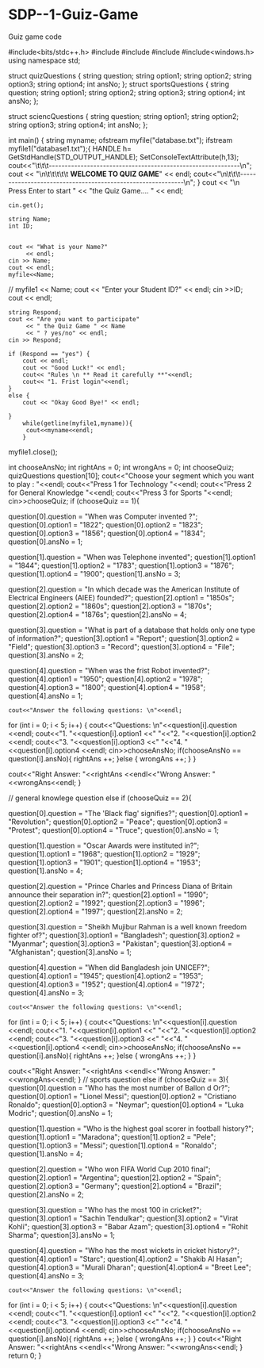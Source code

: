 # SDP--1-Guiz-Game
Guiz game code 


#include<bits/stdc++.h>
#include <iostream>
#include <string>
#include<fstream>
#include<windows.h>
using namespace std;

struct quizQuestions {
   string question;
   string option1;
   string option2;
   string option3;
   string option4;
   int ansNo;
};
struct sportsQuestions {
   string question;
   string option1;
   string option2;
   string option3;
   string option4;
   int ansNo;
};

struct sciencQuestions {
   string question;
   string option1;
   string option2;
   string option3;
   string option4;
   int ansNo;
};

int main()
{
    string myname;
    ofstream myfile("database.txt");
    ifstream myfile1("database1.txt");{
    HANDLE h= GetStdHandle(STD_OUTPUT_HANDLE);
    SetConsoleTextAttribute(h,13);
    cout<<"\t\t\t------------------------------------------------------------\n";
    cout << "\n\t\t\t\t\t **WELCOME TO QUIZ GAME**"
         << endl;
    cout<<"\n\t\t\t\------------------------------------------------------------\n";
    }
    cout << "\n       Press Enter to start "
         << "the Quiz Game.... " << endl;


    cin.get();

    string Name;
    int ID;


    cout << "What is your Name?"
         << endl;
    cin >> Name;
    cout << endl;
    myfile<<Name;
 //   myfile1 << Name;
    cout << "Enter your Student ID?"
         << endl;
    cin >>ID;
    cout << endl;


    string Respond;
    cout << "Are you want to participate"
         << " the Quiz Game " << Name
         << " ? yes/no" << endl;
    cin >> Respond;

    if (Respond == "yes") {
        cout << endl;
        cout << "Good Luck!" << endl;
        cout<< "Rules \n ** Read it carefully **"<<endl;
        cout<< "1. Frist login"<<endl;
    }
    else {
        cout << "Okay Good Bye!" << endl;

    }
        while(getline(myfile1,myname)){
         cout<<myname<<endl;
        }
myfile1.close();

int chooseAnsNo;
   int rightAns = 0;
   int wrongAns = 0;
   int chooseQuiz;
   quizQuestions question[10];
   cout<<"Choose your segment which you want to play : "<<endl;
   cout<<"Press 1 for Technology "<<endl;
   cout<<"Press 2 for General Knowledge "<<endl;
   cout<<"Press 3 for Sports "<<endl;
   cin>>chooseQuiz;
   if (chooseQuiz == 1){

   question[0].question = "When was Computer invented ?";
   question[0].option1 = "1822";
   question[0].option2 = "1823";
   question[0].option3 = "1856";
   question[0].option4 = "1834";
   question[0].ansNo = 1;

   question[1].question = "When was Telephone invented";
   question[1].option1 = "1844";
   question[1].option2 = "1783";
   question[1].option3 = "1876";
   question[1].option4 = "1900";
   question[1].ansNo = 3;

   question[2].question = "In which decade was the American Institute of Electrical Engineers (AIEE) founded?";
   question[2].option1 = "1850s";
   question[2].option2 = "1860s";
   question[2].option3 = "1870s";
   question[2].option4 = "1876s";
   question[2].ansNo = 4;

   question[3].question = "What is part of a database that holds only one type of information?";
   question[3].option1 = "Report";
   question[3].option2 = "Field";
   question[3].option3 = "Record";
   question[3].option4 = "File";
   question[3].ansNo = 2;

   question[4].question = "When was the frist Robot invented?";
   question[4].option1 = "1950";
   question[4].option2 = "1978";
   question[4].option3 = "1800";
   question[4].option4 = "1958";
   question[4].ansNo = 1;

    cout<<"Answer the following questions: \n"<<endl;
   for (int i = 0; i < 5; i++)
   {
      cout<<"Questions: \n"<<question[i].question <<endl;
      cout<<"1. "<<question[i].option1 <<"     "<<"2. "<<question[i].option2 <<endl;
      cout<<"3. "<<question[i].option3 <<"     "<<"4. "<<question[i].option4 <<endl;
      cin>>chooseAnsNo;
      if(chooseAnsNo == question[i].ansNo){
         rightAns ++;
      }else {
         wrongAns ++;
      }
   }

   cout<<"Right Answer: "<<rightAns <<endl<<"Wrong Answer: "<<wrongAns<<endl;
   }

   // general knowlege question
   else if (chooseQuiz == 2){

   question[0].question = "The 'Black flag' signifies?";
   question[0].option1 = "Revolution";
   question[0].option2 = "Peace";
   question[0].option3 = "Protest";
   question[0].option4 = "Truce";
   question[0].ansNo = 1;

   question[1].question = "Oscar Awards were instituted in?";
   question[1].option1 = "1968";
   question[1].option2 = "1929";
   question[1].option3 = "1901";
   question[1].option4 = "1953";
   question[1].ansNo = 4;

   question[2].question = "Prince Charles and Princess Diana of Britain announce their separation in?";
   question[2].option1 = "1990";
   question[2].option2 = "1992";
   question[2].option3 = "1996";
   question[2].option4 = "1997";
   question[2].ansNo = 2;

   question[3].question = "Sheikh Mujibur Rahman is a well known freedom fighter of?";
   question[3].option1 = "Bangladesh";
   question[3].option2 = "Myanmar";
   question[3].option3 = "Pakistan";
   question[3].option4 = "Afghanistan";
   question[3].ansNo = 1;

   question[4].question = "When did Bangladesh join UNICEF?";
   question[4].option1 = "1945";
   question[4].option2 = "1953";
   question[4].option3 = "1952";
   question[4].option4 = "1972";
   question[4].ansNo = 3;

    cout<<"Answer the following questions: \n"<<endl;
   for (int i = 0; i < 5; i++)
   {
      cout<<"Questions: \n"<<question[i].question <<endl;
      cout<<"1. "<<question[i].option1 <<"     "<<"2. "<<question[i].option2 <<endl;
      cout<<"3. "<<question[i].option3 <<"     "<<"4. "<<question[i].option4 <<endl;
      cin>>chooseAnsNo;
      if(chooseAnsNo == question[i].ansNo){
         rightAns ++;
      }else {
         wrongAns ++;
      }
   }

   cout<<"Right Answer: "<<rightAns <<endl<<"Wrong Answer: "<<wrongAns<<endl;
   }
   // sports question
   else if (chooseQuiz == 3){
    question[0].question = "Who has the most number of Ballon d Or?";
   question[0].option1 = "Lionel Messi";
   question[0].option2 = "Cristiano Ronaldo";
   question[0].option3 = "Neymar";
   question[0].option4 = "Luka Modric";
   question[0].ansNo = 1;

   question[1].question = "Who is the highest goal scorer in football history?";
   question[1].option1 = "Maradona";
   question[1].option2 = "Pele";
   question[1].option3 = "Messi";
   question[1].option4 = "Ronaldo";
   question[1].ansNo = 4;

   question[2].question = "Who won FIFA World Cup 2010 final";
   question[2].option1 = "Argentina";
   question[2].option2 = "Spain";
   question[2].option3 = "Germany";
   question[2].option4 = "Brazil";
   question[2].ansNo = 2;

   question[3].question = "Who has the most 100 in cricket?";
   question[3].option1 = "Sachin Tendulkar";
   question[3].option2 = "Virat Kohli";
   question[3].option3 = "Babar Azam";
   question[3].option4 = "Rohit Sharma";
   question[3].ansNo = 1;

   question[4].question = "Who has the most wickets in cricket history?";
   question[4].option1 = "Starc";
   question[4].option2 = "Shakib Al Hasan";
   question[4].option3 = "Murali Dharan";
   question[4].option4 = "Breet Lee";
   question[4].ansNo = 3;

    cout<<"Answer the following questions: \n"<<endl;
   for (int i = 0; i < 5; i++)
   {
      cout<<"Questions: \n"<<question[i].question <<endl;
      cout<<"1. "<<question[i].option1 <<"     "<<"2. "<<question[i].option2 <<endl;
      cout<<"3. "<<question[i].option3 <<"     "<<"4. "<<question[i].option4 <<endl;
      cin>>chooseAnsNo;
      if(chooseAnsNo == question[i].ansNo){
         rightAns ++;
      }else {
         wrongAns ++;
      }
   }
   cout<<"Right Answer: "<<rightAns <<endl<<"Wrong Answer: "<<wrongAns<<endl;
}
return 0;
   }
